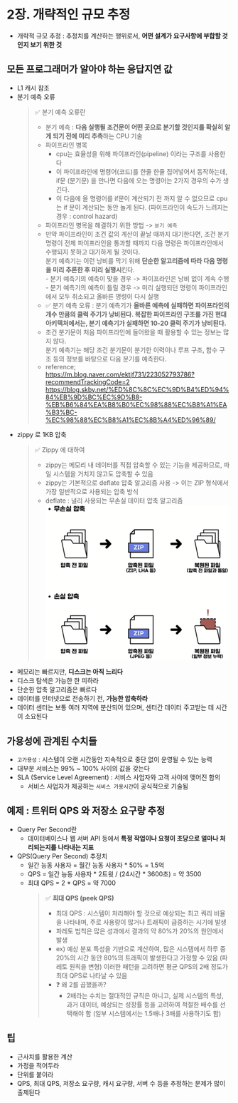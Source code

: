 # 2장. 개략적인 규모 추정
- 개략적 규모 추정 : 추정치를 계산하는 행위로서, **어떤 설계가 요구사항에 부합할 것인지 보기 위한 것**

## 모든 프로그래머가 알아야 하는 응답지연 값
- L1 캐시 참조
- 분기 예측 오류
    > ✅ 분기 예측 오류란
    > - 분기 예측 : **다음 실행될 조건문이 어떤 곳으로 분기할 것인지를 확실히 알게 되기 전에 미리 추측**하는 CPU 기술
    > - 파이프라인 병목
    >   - cpu는 효율성을 위해 파이프라인(pipeline) 이라는 구조를 사용한다
    >   - 이 파이프라인에 명령어(코드)를 한줄 한줄 집어넣어서 동작하는데, if문 (분기문) 을 만나면 다음에 오는 명령어는 2가지 경우의 수가 생긴다. 
    >   - 이 다음에 올 명령어를 if문이 계산되기 전 까지 알 수 없으므로 cpu는 if 문이 계산되는 동안 놀게 된다. (파이프라인이 속도가 느려지는 경우 : control hazard)
    > - 파이프라인 병목을 해결하기 위한 방법 -> `분기 예측`
    > - 만약 파이프라인이 조건 값의 계산이 끝날 때까지 대기한다면, 조건 분기 명령이 전체 파이프라인을 통과할 때까지 다음 명령은 파이프라인에서 수행되지 못하고 대기하게 될 것이다.
    > <br>분기 예측기는 이런 낭비를 막기 위해 **단순한 알고리즘에 따라 다음 명령을 미리 추론한 후 미리 실행시**킨다.
    > <br> - 분기 예측기의 예측이 맞을 경우 -> 파이프라인은 낭비 없이 계속 수행
    > <br>- 분기 예측기의 예측이 틀릴 경우 -> 미리 실행되던 명령이 파이프라인에서 모두 취소되고 올바른 명령이 다시 실행
    > - ✅ 분기 예측 오류 : 분기 예측기가 **올바른 예측에 실패하면 파이프라인의 개수 만큼의 클럭 주기가 낭비된다. 복잡한 파이프라인 구조를 가진 현대 아키텍처에서는, 분기 예측기가 실패하면 10-20 클럭 주기가 낭비된다.**
    > - 조건 분기문이 처음 파이프라인에 들어왔을 때 활용할 수 있는 정보는 많지 않다. <br>분기 예측기는 해당 조건 분기문이 분기한 이력이나 루프 구조, 함수 구조 등의 정보를 바탕으로 다음 분기를 예측한다.
    > - reference; <br>
https://m.blog.naver.com/ektjf731/223052793786?recommendTrackingCode=2 <br> https://blog.skby.net/%ED%8C%8C%EC%9D%B4%ED%94%84%EB%9D%BC%EC%9D%B8-%EB%B6%84%EA%B8%B0%EC%98%88%EC%B8%A1%EA%B3%BC-%EC%98%88%EC%B8%A1%EC%8B%A4%ED%96%89/
- zippy 로 1KB 압축
    > ✅ Zippy 에 대하여
    > - zippy는 메모리 내 데이터를 직접 압축할 수 있는 기능을 제공하므로, 파일 시스템을 거치지 않고도 압축할 수 있음
    > - zippy는 기본적으로 deflate 압축 알고리즘 사용 -> 이는 ZIP 형식에서 가장 일반적으로 사용되는 압축 방식
    > - deflate : 널리 사용되는 무손실 데이터 압축 알고리즘
    > ![alt text](image-1.png)
- 메모리는 빠르지만, **디스크는 아직 느리다**
- 디스크 탐색은 가능한 한 피하라
- 단순한 압축 알고리즘은 빠르다    
- 데이터를 인터넷으로 전송하기 전, **가능한 압축하라**
- 데이터 센터는 보통 여러 지역에 분산되어 있으며, 센터간 데이터 주고받는 데 시간이 소요된다

## 가용성에 관계된 수치들
- `고가용성` : 시스템이 오랜 시간동안 지속적으로 중단 없이 운영될 수 있는 능력
- 대부분 서비스는 99% ~ 100% 사이의 값을 갖는다
- SLA (Service Level Agreement) : 서비스 사업자와 고객 사이에 맺어진 합의
  - 서비스 사업자가 제공하는 `서비스 가용시간`이 공식적으로 기술됨

## 예제 : 트위터 QPS 와 저장소 요구량 추정
- Query Per Second란
    - 데이터베이스나 웹 서버 API 등에서 **특정 작업이나 요청이 초당으로 얼마나 처리되는지를 나타내는 지표**
- QPS(Query Per Second) 추정치
  - 일간 능동 사용자 = 월간 능동 사용자 * 50% = 1.5억
  - QPS = 일간 능동 사용자 * 2트윗 / (24시간 * 3600초) = 약 3500
  - 최대 QPS = 2 * QPS = 약 7000
    > ✅ **최대 QPS (peek QPS)**
    > - 최대 QPS : 시스템이 처리해야 할 것으로 예상되는 최고 쿼리 비율을 나타내며, 주로 사용량이 많거나 트래픽이 급증하는 시기에 발생
    > - 파레토 법칙은 많은 성과에서 결과의 약 80%가 20%의 원인에서 발생
    > - ex) 예상 분포 특성을 기반으로 계산하여, 많은 시스템에서 하루 중 20%의 시간 동안 80%의 트래픽이 발생한다고 가정할 수 있음 (파레토 원칙을 변형) 이러한 패턴을 고려하면 평균 QPS의 2배 정도가 최대 QPS로 나타날 수 있음
    > - ❓ 왜 2를 곱했을까? 
    >    - 2배라는 수치는 절대적인 규칙은 아니고, 실제 시스템의 특성, 과거 데이터, 예상되는 성장률 등을 고려하여 적절한 배수를 선택해야 함 (일부 시스템에서는 1.5배나 3배를 사용하기도 함)

## 팁
- 근사치를 활용한 계산
- 가정을 적어두라
- 단위를 붙이라
- QPS, 최대 QPS, 저장소 요구량, 캐시 요구량, 서버 수 등을 추정하는 문제가 많이 출제된다
